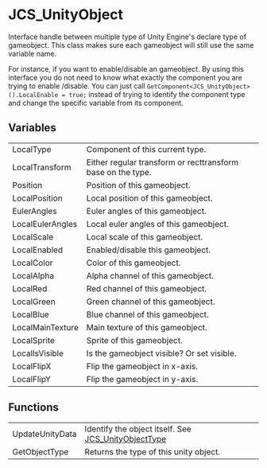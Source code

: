 # JCS_UnityObject

Interface handle between multiple type of Unity Engine's declare type of gameobject.
This class makes sure each gameobject will still use the same variable name.

For instance, if you want to enable/disable an gameobject. By using this interface
you do not need to know what exactly the component you are trying to enable
/disable. You can just call `GetComponent<JCS_UnityObject>().LocalEnable = true;`
instead of trying to identify the component type and change the specific variable
from its component.

## Variables

<table>
<tr>
<td>LocalType</td>
<td>Component of this current type.</td>
</tr>

<tr>
<td>LocalTransform</td>
<td>Either regular transform or recttransform base on the type.</td>
</tr>

<tr>
<td>Position</td>
<td>Position of this gameobject.</td>
</tr>

<tr>
<td>LocalPosition</td>
<td>Local position of this gameobject.</td>
</tr>

<tr>
<td>EulerAngles</td>
<td>Euler angles of this gameobject.</td>
</tr>

<tr>
<td>LocalEulerAngles</td>
<td>Local euler angles of this gameobject.</td>
</tr>

<tr>
<td>LocalScale</td>
<td>Local scale of this gameobject.</td>
</tr>

<tr>
<td>LocalEnabled</td>
<td>Enabled/disable this gameobject.</td>
</tr>

<tr>
<td>LocalColor</td>
<td>Color of this gameobject.</td>
</tr>

<tr>
<td>LocalAlpha</td>
<td>Alpha channel of this gameobject.</td>
</tr>

<tr>
<td>LocalRed</td>
<td>Red channel of this gameobject.</td>
</tr>

<tr>
<td>LocalGreen</td>
<td>Green channel of this gameobject.</td>
</tr>

<tr>
<td>LocalBlue</td>
<td>Blue channel of this gameobject.</td>
</tr>

<tr>
<td>LocalMainTexture</td>
<td>Main texture of this gameobject.</td>
</tr>

<tr>
<td>LocalSprite</td>
<td>Sprite of this gameobject.</td>
</tr>

<tr>
<td>LocalIsVisible</td>
<td>Is the gameobject visible? Or set visible.</td>
</tr>

<tr>
<td>LocalFlipX</td>
<td>Flip the gameobject in x-axis.</td>
</tr>

<tr>
<td>LocalFlipY</td>
<td>Flip the gameobject in y-axis.</td>
</tr>
</table>

## Functions

<table>
<tr>
<td>UpdateUnityData</td>
<td>Identify the object itself. See
<a href="?page=Enums_sl_JCS_UnityObjectType">
JCS_UnityObjectType
</a>
</td>
</tr>

<tr>
<td>GetObjectType</td>
<td>Returns the type of this unity object.</td>
</tr>
</table>
